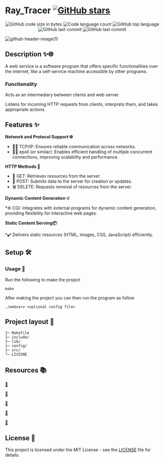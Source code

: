 # Ray_Tracer [![GitHub stars](https://img.shields.io/github/stars/belkarto/WebServ?label=Star%20Project&style=social)](https://github.com/belkarto/WebServ/stargazers)

<p align="center">
	<img alt="GitHub code size in bytes" src="https://img.shields.io/github/languages/code-size/belkarto/WebServ?color=lightblue" />
	<img alt="Code language count" src="https://img.shields.io/github/languages/count/belkarto/WebServ?color=yellow" />
	<img alt="GitHub top language" src="https://img.shields.io/github/languages/top/belkarto/WebServ?color=blue" />
	<img alt="GitHub last commit" src="https://img.shields.io/github/last-commit/belkarto/WebServ?color=green" />
	<img alt="GitHub last commit" src="https://img.shields.io/github/license/belkarto/WebServ?color=green" />
</p>

![github-header-image(1)](https://github.com/ilhamsalhi/WebServ/assets/118683350/4d3083f4-f952-42f5-82b2-b7ec18161b31)

## Description ✨🌐
A web service is a software program that offers specific functionalities over the internet, like a self-service machine accessible by other programs.
### Functionality
Acts as an intermediary between clients and web server

Listens for incoming HTTP requests from clients, interprets them, and takes appropriate actions.

## Features ✨
**Network and Protocol Support 🌐**

* 💬🔗 TCP/IP: Ensures reliable communication across networks.
* 🔄🔀 epoll (or similar): Enables efficient handling of multiple concurrent connections, improving scalability and performance.

**HTTP Methods 📡**

* 📨 GET: Retrieves resources from the server.
* 📝 POST: Submits data to the server for creation or updates.
* 🗑️ DELETE: Requests removal of resources from the server.

**Dynamic Content Generation 💡**

*⚙️ CGI: Integrates with external programs for dynamic content generation, providing flexibility for interactive web pages.

**Static Content Serving📦**

*✔️ Delivers static resources (HTML, images, CSS, JavaScript) efficiently.


## Setup 🛠️
### Usage 🚀
Run the following to make the project
```
make
```
After making the project you can then run the program as follow
```
./webserv <optional config file>
```

## Project layout 📁
    ├─ Makefile    			
    ├─ include/
    ├─ lib/
    ├─ config/      	
    ├─ src/
    └─ LICESNE

## Resources 📚
[🔗 ]()

[🔗 ]()

[🔗 ]()

[🔗 ]()

[🔗 ]()

## License 📃

This project is licensed under the MIT License - see the [LICENSE](LICENSE) file for details.
